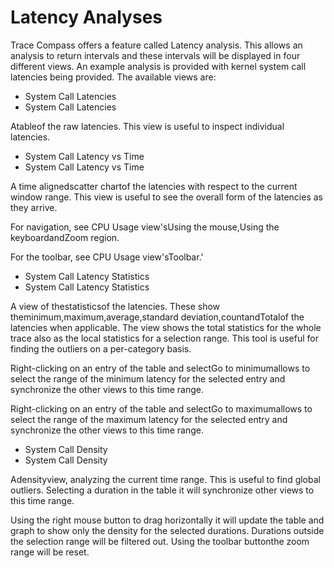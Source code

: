 # Latency Analyses

Trace Compass offers a feature called Latency analysis. This allows an analysis to return intervals and these intervals will be displayed in four different views. An example analysis is provided with kernel system call latencies being provided. The available views are:
- System Call Latencies
- System Call Latencies

Atableof the raw latencies. This view is useful to inspect individual latencies.
- System Call Latency vs Time
- System Call Latency vs Time

A time alignedscatter chartof the latencies with respect to the current window range. This view is useful to see the overall form of the latencies as they arrive.



For navigation, see CPU Usage view'sUsing the mouse,Using the keyboardandZoom region.

For the toolbar, see CPU Usage view'sToolbar.'
- System Call Latency Statistics
- System Call Latency Statistics

A view of thestatisticsof the latencies. These show theminimum,maximum,average,standard deviation,countandTotalof the latencies when applicable. The view shows the total statistics for the whole trace also as the local statistics for a selection range. This tool is useful for finding the outliers on a per-category basis.

Right-clicking on an entry of the table and selectGo to minimumallows to select the range of the minimum latency for the selected entry and synchronize the other views to this time range.

Right-clicking on an entry of the table and selectGo to maximumallows to select the range of the maximum latency for the selected entry and synchronize the other views to this time range.


- System Call Density
- System Call Density

Adensityview, analyzing the current time range. This is useful to find global outliers. Selecting a duration in the table it will synchronize other views to this time range.



Using the right mouse button to drag horizontally it will update the table and graph to show only the density for the selected durations. Durations outside the selection range will be filtered out. Using the toolbar buttonthe zoom range will be reset.